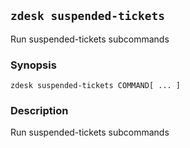 ## `zdesk suspended-tickets`

Run suspended-tickets subcommands

### Synopsis

    zdesk suspended-tickets COMMAND[ ... ]

### Description

Run suspended-tickets subcommands

